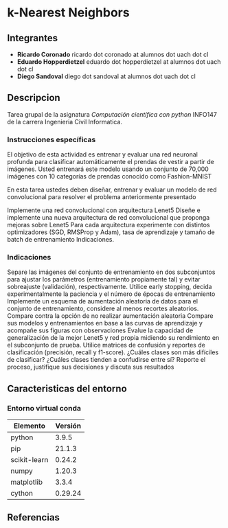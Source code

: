 # k-Nearest Neighbors 


## Integrantes
- **Ricardo Coronado** ricardo dot coronado at alumnos dot uach dot cl
- **Eduardo Hopperdietzel** eduardo dot hopperdietzel at alumnos dot uach dot cl
- **Diego Sandoval** diego dot sandoval at alumnos dot uach dot cl

## Descripcion

Tarea grupal de la asignatura *Computación científica con python* INFO147 de la carrera Ingenieria Civil Informatica.


### Instrucciones específicas

El objetivo de esta actividad es entrenar y evaluar una red neuronal profunda para clasificar automáticamente el prendas de vestir a partir de imágenes. Usted entrenará este modelo usando un conjunto de 70,000 imágenes con 10 categorías de prendas conocido como Fashion-MNIST

En esta tarea ustedes deben diseñar, entrenar y evaluar un modelo de red convolucional para resolver el problema anteriormente presentado

Implemente una red convolucional con arquitectura Lenet5
Diseñe e implemente una nueva arquitectura de red convolucional que proponga mejoras sobre Lenet5
Para cada arquitectura experimente con distintos optimizadores (SGD, RMSProp y Adam), tasa de aprendizaje y tamaño de batch de entrenamiento
Indicaciones.

### Indicaciones

Separe las imágenes del conjunto de entrenamiento en dos subconjuntos para ajustar los parámetros (entrenamiento propiamente tal) y evitar sobreajuste (validación), respectivamente.
Utilice early stopping, decida experimentalmente la paciencia y el número de épocas de entrenamiento
Implemente un esquema de aumentación aleatoria de datos para el conjunto de entrenamiento, considere al menos recortes aleatorios. Compare contra la opción de no realizar aumentación aleatoria
Compare sus modelos y entrenamientos en base a las curvas de aprendizaje y acompañe sus figuras con observaciones
Evalue la capacidad de generalización de la mejor Lenet5 y red propia midiendo su rendimiento en el subconjunto de prueba. Utilice matrices de confusión y reportes de clasificación (precisión, recall y f1-score). ¿Cuáles clases son más difíciles de clasificar? ¿Cuáles clases tienden a confudirse entre sí?
Reporte el proceso, justifique sus decisiones y discuta sus resultados

## Caracteristicas del entorno


### Entorno virtual conda
|Elemento|Versión|
|--------|-------|
|python|3.9.5|
|pip|21.1.3|
|scikit-learn|0.24.2|
|numpy|1.20.3|
|matplotlib|3.3.4|
|cython|0.29.24|
## Referencias
